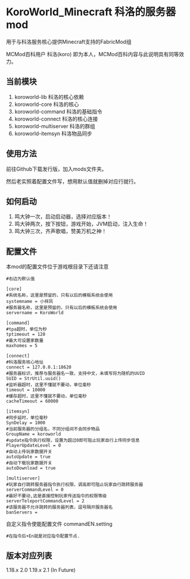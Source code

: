 # KoroWorld_Minecraft 科洛的服务器mod

用于与科洛服务核心提供Minecraft支持的FabricMod组

MCMod百科用户 科洛(koro) 即为本人，MCMod百科内容与此说明具有同等效力。

## 当前模块
1. koroworld-lib 科洛的核心依赖
2. koroworld-core 科洛的核心
3. koroworld-command 科洛的基础指令
4. koroworld-connect 科洛的核心连接
5. koroworld-multiserver 科洛的群组
6. koroworld-itemsyn 科洛物品同步
## 使用方法

前往Github下载发行版，加入mods文件夹。

然后老实照着配置文件写，想用默认值就删掉对应行就行。

## 如何启动
1. 鸣大钟一次，启动启动器，选择对应版本！
2. 鸣大钟两次，按下按钮，游戏开始，JVM启动，注入生命！
3. 鸣大钟三次，齐声歌唱，赞美万机之神！
## 配置文件

本mod的配置文件位于游戏根目录下还请注意
```properties
#右边为默认值

[core]
#系统名称，这里是预留的，只有以后的模板系统会使用
systemname = 小祥凤
#服务器名称，这里是预留的，只有以后的模板系统会使用
servername = KoroWorld

[command]
#tpa超时，单位为秒
tptimeout = 120
#最大可设置家数量
maxhomes = 5

[connect]
#科洛服务核心地址
connect = 127.0.0.1:18620
#服务器标识，推荐与服务器名一致，支持中文，未填写将为随机的UUID
SUID = StrUtil.uuid()
#监听器超时，这里不懂就不要动，单位毫秒
timeout = 10000
#缓存超时，这里不懂就不要动，单位毫秒
cacheTimeout = 60000

[itemsyn]
#同步延时，单位毫秒
SynDelay = 1000
#当前服务器的分组名，不同分组间不会同步物品
GroupName = koroworld
#update指令执行权限，设置为超过0即可阻止玩家自行上传同步信息
PlayerUpdateLevel = 0
#自动上传玩家数据开关
autoUpdate = true
#自动下载玩家数据开关
autoDownload = true

[multiserver]
#玩家自行跳转服务器指令执行权限，调高即可阻止玩家自行跳转服务器
serverCommandLevel = 0
#最好不要动,这是直接控制玩家传送指令的权限等级
serverTeleportCommandLevel = 2
#该服务器不允许跳转的服务器列表，逗号隔开服务器名
banServers = 
```


自定义指令使能配置文件 commandEN.setting
```properties
#在指令后+En就是对应指令配置节点.
```
## 版本对应列表

1.18.x 2.0
1.19.x 2.1 (In Future)